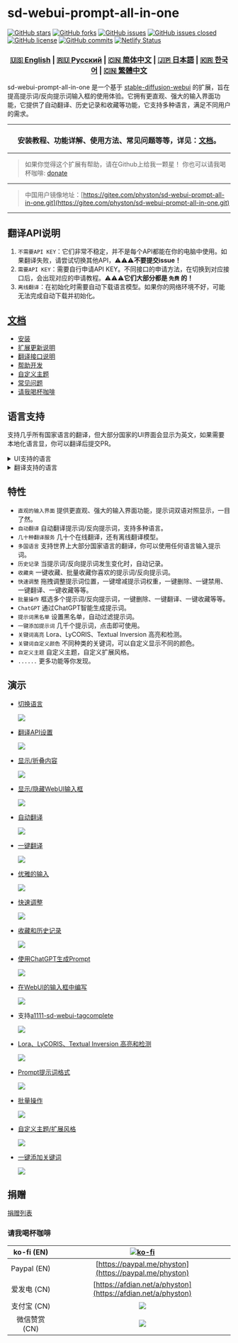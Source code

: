 # sd-webui-prompt-all-in-one

[![GitHub stars](https://img.shields.io/github/stars/Physton/sd-webui-prompt-all-in-one?style=flat-square)](https://github.com/Physton/sd-webui-prompt-all-in-one/stargazers)
[![GitHub forks](https://img.shields.io/github/forks/Physton/sd-webui-prompt-all-in-one?style=flat-square)](https://github.com/Physton/sd-webui-prompt-all-in-one/network/members)
[![GitHub issues](https://img.shields.io/github/issues/Physton/sd-webui-prompt-all-in-one?style=flat-square)](https://github.com/Physton/sd-webui-prompt-all-in-one/issues)
[![GitHub issues closed](https://img.shields.io/github/issues-closed/Physton/sd-webui-prompt-all-in-one?style=flat-square)](https://github.com/Physton/sd-webui-prompt-all-in-one/issues?q=is%3Aissue+is%3Aclosed)
[![GitHub license](https://img.shields.io/github/license/Physton/sd-webui-prompt-all-in-one?style=flat-square)](https://github.com/Physton/sd-webui-prompt-all-in-one/blob/master/LICENSE.md)
[![GitHub commits](https://img.shields.io/github/last-commit/Physton/sd-webui-prompt-all-in-one?style=flat-square)](https://github.com/Physton/sd-webui-prompt-all-in-one/commits/main)
[![Netlify Status](https://api.netlify.com/api/v1/badges/1441a696-a1a4-4ad7-b520-4abfd96acc76/deploy-status)](https://app.netlify.com/sites/aiodoc/deploys)

<div align="center">

### [🇺🇸 English](README.MD) | [🇷🇺 Русский](README_RU.MD) | [🇨🇳 简体中文](README_CN.MD) | [🇯🇵 日本語](README_JP.MD) | [🇰🇷 한국어](README_KR.MD) | [🇨🇳 繁體中文](README_TW.MD)

</div>

sd-webui-prompt-all-in-one 是一个基于 [stable-diffusion-webui](https://github.com/AUTOMATIC1111/stable-diffusion-webui) 的扩展，旨在提高提示词/反向提示词输入框的使用体验。它拥有更直观、强大的输入界面功能，它提供了自动翻译、历史记录和收藏等功能，它支持多种语言，满足不同用户的需求。

---

<div align="center">

### 安装教程、功能详解、使用方法、常见问题等等，详见：[文档](https://aiodoc.physton.com/zh-CN/)。

</div>

----

> 如果你觉得这个扩展有帮助，请在Github上给我一颗星！
> 你也可以请我喝杯咖啡: [donate](#捐赠)

----

> 中国用户镜像地址：[https://gitee.com/physton/sd-webui-prompt-all-in-one.git](https://gitee.com/physton/sd-webui-prompt-all-in-one.git)

----

## 翻译API说明

1. `不需要API KEY`：它们非常不稳定，并不是每个API都能在你的电脑中使用。如果翻译失败，请尝试切换其他API，⚠️⚠️⚠️**不要提交issue！**
2. `需要API KEY`：需要自行申请API KEY。不同接口的申请方法，在切换到对应接口后，会出现对应的申请教程。⚠️⚠️⚠️**它们大部分都是 `免费` 的！**
3. `离线翻译`：在初始化时需要自动下载语言模型。如果你的网络环境不好，可能无法完成自动下载并初始化。

## [文档](https://aiodoc.physton.com/zh-CN/)

- [安装](https://aiodoc.physton.com/zh-CN/Installation.html)
- [扩展更新说明](https://aiodoc.physton.com/zh-CN/ExtensionUpdateDescription.html)
- [翻译接口说明](https://aiodoc.physton.com/zh-CN/TranslationApiConfiguration.html#翻译接口说明)
- [帮助开发](https://aiodoc.physton.com/zh-CN/Contributing.html)
- [自定义主题](https://aiodoc.physton.com/zh-CN/Contributing.html#自定义主题)
- [常见问题](https://aiodoc.physton.com/zh-CN/FAQ.html)
- [请我喝杯咖啡](#请我喝杯咖啡)

## 语言支持

支持几乎所有国家语言的翻译，但大部分国家的UI界面会显示为英文，如果需要本地化语言显，你可以翻译后提交PR。

<details>
<summary>UI支持的语言</summary>
    
`简体中文` `繁體中文` `English` ` Русский` `日本語` `한국어` ` Français` `Deutsch` ` Español` `Português` `Italiano` `العربية`
</details>

<details>
<summary>翻译支持的语言</summary>
    
`简体中文 (中国)` `繁體中文 (中國香港)` `繁体中文 (中國台灣)` `English (US)` `Afrikaans (South Africa)` `Shqip (Shqipëria)` `አማርኛ (ኢትዮጵያ)` `العربية (السعودية)` `Հայերեն (Հայաստան)` `অসমীয়া (ভাৰত)` `Azərbaycan dili (Latın, Azərbaycan)` `বাংলা (বাংলাদেশ)` `Башҡорт (Россия)` `Euskara (Espainia)` `Bosanski (Latinski, Bosna i Hercegovina)` `Български (България)` `Català (Espanya)` `Hrvatski (Hrvatska)` `Čeština (Česká republika)` `Dansk (Danmark)` `درى (افغانستان)` `ދިވެހިބަސް (ދިވެހިރާއްޖެ)` `Nederlands (Nederland)` `Eesti (Eesti)` `Føroyskt (Føroyar)` `vosa Vakaviti (Viti)` `Filipino (Pilipinas)` `Suomi (Suomi)` `Français (France)` `Français (Canada)` `Galego (España)` `ქართული (საქართველო)` `Deutsch (Deutschland)` `Ελληνικά (Ελλάδα)` `ગુજરાતી (ભારત)` `Kreyòl ayisyen (Ayiti)` `עברית (ישראל)` `हिन्दी (भारत)` `Hmong Daw (Latn, United States)` `Magyar (Magyarország)` `Íslenska (Ísland)` `Bahasa Indonesia (Indonesia)` `Inuktitut (Kanatami)` `Inuktitut (Latin, Canada)` `ᐃᓄᒃᑎᑐᑦ (ᑲᓇᑕᒥ)` `Gaeilge (Éire)` `Italiano (Italia)` `日本語 (日本)` `ಕನ್ನಡ (ಭಾರತ)` `Қазақ (Қазақстан)` `ភាសាខ្មែរ (កម្ពុជា)` `Klingon (Latn)` `Klingon (plqaD)` `한국어 (대한민국)` `کوردی (عێراق)` `Kurmancî (Latînî, Tirkiye)` `Кыргызча (Кыргызстан)` `ລາວ (ລາວ)` `Latviešu (Latvija)` `Lietuvių (Lietuva)` `Македонски (Северна Македонија)` `Malagasy (Madagasikara)` `Bahasa Melayu (Latin, Malaysia)` `മലയാളം (ഇന്ത്യ)` `Malti (Malta)` `Māori (Aotearoa)` `मराठी (भारत)` `Монгол (Кирилл, Монгол улс)` `ᠮᠣᠩᠭᠣᠯ ᠤᠯᠤᠰ (ᠨᠢᠭᠡᠳᠦᠯ ᠤᠨᠤᠭ᠎ᠠ)` `မြန်မာ (မြန်မာ)` `नेपाली (नेपाल)` `Norsk bokmål (Norge)` `ଓଡ଼ିଆ (ଭାରତ)` `پښتو (افغانستان)` `فارسی (ایران)` `Polski (Polska)` `Português (Brasil)` `Português (Portugal)` `ਪੰਜਾਬੀ (ਗੁਰਮੁਖੀ, ਭਾਰਤ)` `Querétaro Otomi (Latn, México)` `Română (România)` `Русский (Россия)` `Samoan (Latn, Samoa)` `Српски (ћирилица, Србија)` `Srpski (latinica, Srbija)` `Slovenčina (Slovensko)` `Slovenščina (Slovenija)` `Soomaali (Soomaaliya)` `Español (España)` `Kiswahili (Kenya)` `Svenska (Sverige)` `Reo Tahiti (Polynésie française)` `தமிழ் (இந்தியா)` `Татарча (латин, Россия)` `తెలుగు (భారత)` `ไทย (ไทย)` `བོད་ཡིག (རྒྱ་གར།)` `ትግርኛ (ኢትዮጵያ)` `lea fakatonga (Tonga)` `Türkçe (Türkiye)` `Українська (Україна)` `اردو (پاکستان)` `ئۇيغۇرچە (ئۇيغۇرچە، جۇڭگو)` `O'zbekcha (Lotin, O'zbekiston)` `Tiếng Việt (Việt Nam)` `Cymraeg (Y Deyrnas Unedig)` `Yucatec Maya (México)` `isiZulu (iNingizimu Afrika)`
</details>

## 特性

- `直观的输入界面` 提供更直观、强大的输入界面功能，提示词双语对照显示，一目了然。
- `自动翻译` 自动翻译提示词/反向提示词，支持多种语言。
- `几十种翻译服务` 几十个在线翻译，还有离线翻译模型。
- `多国语言` 支持世界上大部分国家语言的翻译，你可以使用任何语言输入提示词。
- `历史记录` 当提示词/反向提示词发生变化时，自动记录。
- `收藏夹` 一键收藏、批量收藏你喜欢的提示词/反向提示词。
- `快速调整` 拖拽调整提示词位置，一键增减提示词权重，一键删除、一键禁用、一键翻译、一键收藏等等。
- `批量操作` 框选多个提示词/反向提示词，一键删除、一键翻译、一键收藏等等。
- `ChatGPT` 通过ChatGPT智能生成提示词。
- `提示词黑名单` 设置黑名单，自动过滤提示词。
- `一键添加提示词` 几千个提示词，点击即可使用。
- `关键词高亮` Lora、LyCORIS、Textual Inversion 高亮和检测。
- `关键词自定义颜色` 不同种类的关键词，可以自定义显示不同的颜色。
- `自定义主题` 自定义主题，自定义扩展风格。
- `......` 更多功能等你发现。

## 演示

- [切换语言](https://aiodoc.physton.com/zh-CN/LanguageSelection.html)

  ![](https://s1.imagehub.cc/images/2023/06/06/demo.switch_language.gif)

- [翻译API设置](https://aiodoc.physton.com/zh-CN/TranslationApiConfiguration.html)

  ![](https://s1.imagehub.cc/images/2023/06/06/demo.translate_setting.gif)

- [显示/折叠内容](https://aiodoc.physton.com/zh-CN/OtherFeatures.html#显示-折叠扩展面板)

  ![](https://s1.imagehub.cc/images/2023/06/06/demo.fold.gif)

- [显示/隐藏WebUI输入框](https://aiodoc.physton.com/zh-CN/OtherFeatures.html#显示-隐藏webui输入框)

  ![](https://s1.imagehub.cc/images/2023/06/06/demo.show_input.gif)

- [自动翻译](https://aiodoc.physton.com/zh-CN/AutomaticTranslation.html)

  ![](https://s1.imagehub.cc/images/2023/06/06/demo.auto_translate.gif)

- [一键翻译](https://aiodoc.physton.com/zh-CN/BatchTranslation.html)

  ![](https://s1.imagehub.cc/images/2023/06/06/demo.translate.gif)

- [优雅的输入](https://aiodoc.physton.com/zh-CN/KeywordInputBox.html)

  ![](https://s1.imagehub.cc/images/2023/06/06/demo.elegant_input.gif)

- [快速调整](https://aiodoc.physton.com/zh-CN/ListOfKeywords.html)

  ![](https://s1.imagehub.cc/images/2023/06/06/demo.quick_adjust.gif)

- [收藏和历史记录](https://aiodoc.physton.com/zh-CN/History.html)

  ![](https://s1.imagehub.cc/images/2023/06/06/demo.history_favorite.gif)

- [使用ChatGPT生成Prompt](https://aiodoc.physton.com/zh-CN/UsingChatgptToGeneratePrompts.html)

  ![](https://s1.imagehub.cc/images/2023/06/06/demo.chatgpt.gif)

- [在WebUI的输入框中编写](https://aiodoc.physton.com/zh-CN/WritingInWebUIInputBox.html)

  ![](https://s1.imagehub.cc/images/2023/06/06/demo.writing_webui.gif)

- 支持[a1111-sd-webui-tagcomplete](https://github.com/DominikDoom/a1111-sd-webui-tagcomplete)

  ![](https://s1.imagehub.cc/images/2023/06/06/demo.tagcomplete.gif)

- [Lora、LyCORIS、Textual Inversion 高亮和检测](https://aiodoc.physton.com/zh-CN/ListOfKeywords.html#高亮关键词)

  ![](https://s1.imagehub.cc/images/2023/06/06/demo.keyword_detection.gif)

- [Prompt提示词格式](https://aiodoc.physton.com/zh-CN/FormatOfPrompts.html)

  ![](https://s1.imagehub.cc/images/2023/06/06/demo.prompt_format.gif)

- [批量操作](https://aiodoc.physton.com/zh-CN/BatchOperation.html)

  ![](https://s1.imagehub.cc/images/2023/06/06/demo.batch_operation.gif)

- [自定义主题/扩展风格](https://aiodoc.physton.com/zh-CN/ThemeStyle.html)

  ![](https://s1.imagehub.cc/images/2023/06/06/demo.custom_theme.gif)

- [一键添加关键词](https://aiodoc.physton.com/zh-CN/GroupTags.html)

  ![](https://s1.imagehub.cc/images/2023/08/15/demo.group_tags.gif)

## 捐赠

[捐赠列表](https://aiodoc.physton.com/zh-CN/Donate.html)

### 请我喝杯咖啡

| ko-fi (EN) | [![ko-fi](https://ko-fi.com/img/githubbutton_sm.svg)](https://ko-fi.com/physton) |
|:-----------:| :----: |
| Paypal (EN) | [https://paypal.me/physton](https://paypal.me/physton) |
| 爱发电 (CN) | [https://afdian.net/a/physton](https://afdian.net/a/physton) |
| 支付宝 (CN) | ![](https://s1.imagehub.cc/images/2023/07/05/alipay.jpeg) |
| 微信赞赏 (CN) | ![](https://s1.imagehub.cc/images/2023/07/05/wechat.jpeg) |